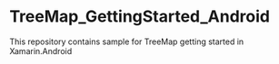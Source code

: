 # TreeMap_GettingStarted_Android
This repository contains sample for TreeMap getting started in Xamarin.Android 
